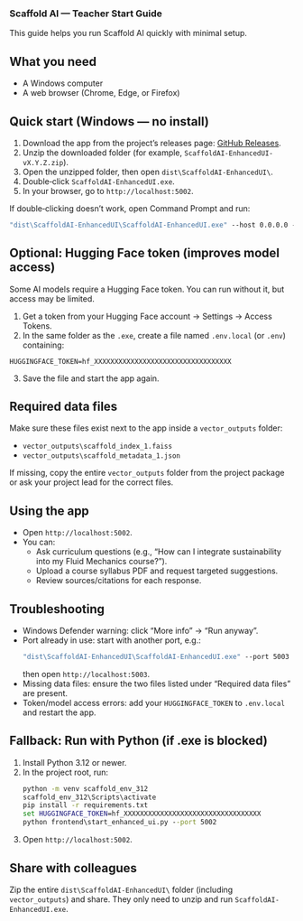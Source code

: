 ### Scaffold AI — Teacher Start Guide

This guide helps you run Scaffold AI quickly with minimal setup.

## What you need
- A Windows computer
- A web browser (Chrome, Edge, or Firefox)

## Quick start (Windows — no install)
1. Download the app from the project’s releases page: [GitHub Releases](https://github.com/kevinmastascusa/scaffold_ai/releases).
2. Unzip the downloaded folder (for example, `ScaffoldAI-EnhancedUI-vX.Y.Z.zip`).
3. Open the unzipped folder, then open `dist\ScaffoldAI-EnhancedUI\`.
4. Double‑click `ScaffoldAI-EnhancedUI.exe`.
5. In your browser, go to `http://localhost:5002`.

If double‑clicking doesn’t work, open Command Prompt and run:
```bat
"dist\ScaffoldAI-EnhancedUI\ScaffoldAI-EnhancedUI.exe" --host 0.0.0.0 --port 5002
```

## Optional: Hugging Face token (improves model access)
Some AI models require a Hugging Face token. You can run without it, but access may be limited.
1. Get a token from your Hugging Face account → Settings → Access Tokens.
2. In the same folder as the `.exe`, create a file named `.env.local` (or `.env`) containing:
```dotenv
HUGGINGFACE_TOKEN=hf_XXXXXXXXXXXXXXXXXXXXXXXXXXXXXXXXXX
```
3. Save the file and start the app again.

## Required data files
Make sure these files exist next to the app inside a `vector_outputs` folder:
- `vector_outputs\scaffold_index_1.faiss`
- `vector_outputs\scaffold_metadata_1.json`

If missing, copy the entire `vector_outputs` folder from the project package or ask your project lead for the correct files.

## Using the app
- Open `http://localhost:5002`.
- You can:
  - Ask curriculum questions (e.g., “How can I integrate sustainability into my Fluid Mechanics course?”).
  - Upload a course syllabus PDF and request targeted suggestions.
  - Review sources/citations for each response.

## Troubleshooting
- Windows Defender warning: click “More info” → “Run anyway”.
- Port already in use: start with another port, e.g.:
  ```bat
  "dist\ScaffoldAI-EnhancedUI\ScaffoldAI-EnhancedUI.exe" --port 5003
  ```
  then open `http://localhost:5003`.
- Missing data files: ensure the two files listed under “Required data files” are present.
- Token/model access errors: add your `HUGGINGFACE_TOKEN` to `.env.local` and restart the app.

## Fallback: Run with Python (if .exe is blocked)
1. Install Python 3.12 or newer.
2. In the project root, run:
   ```bat
   python -m venv scaffold_env_312
   scaffold_env_312\Scripts\activate
   pip install -r requirements.txt
   set HUGGINGFACE_TOKEN=hf_XXXXXXXXXXXXXXXXXXXXXXXXXXXXXXXXXX
   python frontend\start_enhanced_ui.py --port 5002
   ```
3. Open `http://localhost:5002`.

## Share with colleagues
Zip the entire `dist\ScaffoldAI-EnhancedUI\` folder (including `vector_outputs`) and share. They only need to unzip and run `ScaffoldAI-EnhancedUI.exe`.


